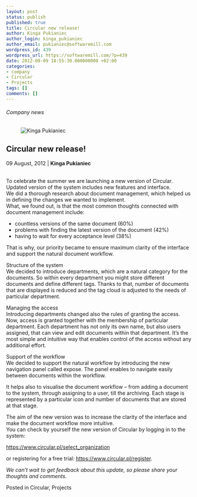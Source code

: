 ```yaml
---
layout: post
status: publish
published: true
title: Circular new release!
author: Kinga Pukianiec
author_login: kinga_pukianiec
author_email: pukianiec@softwaremill.com
wordpress_id: 439
wordpress_url: https://softwaremill.com/?p=439
date: 2012-08-09 18:55:30.000000000 +02:00
categories:
- company
- Circular
- Projects
tags: []
comments: []
---
```


<h6>Company news</h6>
<div class="post-header clearfix">
<figure><div class="image"><img src="https://softwaremill.com/wp-content/uploads/2013/06/pukianiec.jpg" alt="Kinga Pukianiec"></div></figure><div class="title">
<h2 class="font-dark-blue font-normal">Circular new release!</h2>09 August, 2012 | <b>Kinga Pukianiec</b><br><br>
</div>
</div>
<div class="post-rows"><div class="text">
<div>
<p>To celebrate the summer we are launching a new version of Circular. Updated version of the system includes new features and interface.<br> We did a thorough research about document management, which helped us in defining the changes we wanted to implement.<br> What, we found out, is that the most common thoughts connected with document management include:</p>
<ul>
<li>countless versions of the same document (60%)</li>
<li>problems with finding the latest version of the document (42%)</li>
<li>having to wait for every acceptance level (38%)</li>
</ul>
<p>That is why, our priority became to ensure maximum clarity of the interface and support the natural document workflow.</p>
<p> Structure of the system<br> We decided to introduce departments, which are a natural category for the documents. So within every department you might store different documents and define different tags. Thanks to that, number of documents that are displayed is reduced and the tag cloud is adjusted to the needs of particular department.</p>
<p> Managing the access<br> Introducing departments changed also the rules of granting the access. Now, access is granted together with the membership of particular department. Each department has not only its own name, but also users assigned, that can view and edit documents within that department. It’s the most simple and intuitive way that enables control of the access without any additional effort.</p>
<p> Support of the workflow<br> We decided to support the natural workflow by introducing the new navigation panel called expose. The panel enables to navigate easily between documents within the workflow.</p>
<p> It helps also to visualise the document workflow – from adding a document to the system, through assigning to a user, till the archiving. Each stage is represented by a particular icon and number of documents that are stored at that stage.</p>
<p>The aim of the new version was to increase the clarity of the interface and make the document workflow more intuitive.<br> You can check by yourself the new version of Circular by logging in to the system:</p>
<p><a title="https://www.circular.pl/select_organization" href="https://www.circular.pl/select_organization">https://www.circular.pl/select_organization</a></p>
<p>or registering for a free trial: <a title="https://www.circular.pl/register" href="https://www.circular.pl/register">https://www.circular.pl/register</a>.</p>
<p> <em>We can’t wait to get feedback about this update, so please share your thoughts and comments.</em></p>
</div>
</div></div>
<div class="post-footer">Posted in Circular, Projects</div>
